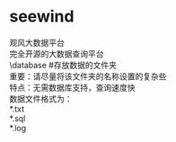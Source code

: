 # seewind
观风大数据平台<br> 
完全开源的大数据查询平台<br> 
\database    #存放数据的文件夹<br> 
重要：请尽量将该文件夹的名称设置的复杂些<br> 
特点：无需数据库支持，查询速度快<br> 
数据文件格式为：<br> 
*.txt<br> 
*.sql<br> 
*.log<br> 
